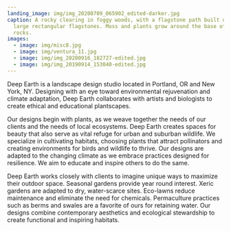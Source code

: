 ```yaml
---
landing_image: img/img_20200709_065902_edited-darker.jpg
caption: A rocky clearing in foggy woods, with a flagstone path built out of
  large rectangular flagstones. Moss and plants grow around the base of piled
  rocks.
images:
  - image: img/misc8.jpg
  - image: img/ventura_11.jpg
  - image: img/img_20200916_182727-edited.jpg
  - image: img/img_20190914_153040-edited.jpg
---
```

Deep Earth is a landscape design studio located in Portland, OR and New York, NY. Designing with an eye toward environmental rejuvenation and climate adaptation, Deep Earth collaborates with artists and biologists to create ethical and educational plantscapes. 

Our designs begin with plants, as we weave together the needs of our clients and the needs of local ecosystems. Deep Earth creates spaces for beauty that also serve as vital refuge for urban and suburban wildlife. We specialize in cultivating habitats, choosing plants that attract pollinators and creating environments for birds and wildlife to thrive. Our designs are adapted to the changing climate as we embrace practices designed for resilience. We aim to educate and inspire others to do the same.

Deep Earth works closely with clients to imagine unique ways to maximize their outdoor space. Seasonal gardens provide year round interest. Xeric gardens are adapted to dry, water-scarce sites. Eco-lawns reduce maintenance and eliminate the need for chemicals. Permaculture practices such as berms and swales are a favorite of ours for retaining water. Our designs combine contemporary aesthetics and ecological stewardship to create functional and inspiring habitats.